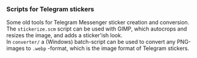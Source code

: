 ### Scripts for Telegram stickers

Some old tools for Telegram Messenger sticker creation and conversion.  
The ```stickerize.scm``` script can be used with GIMP, which autocrops and resizes the image, and adds a sticker'ish look.  
In ```converter/``` a (Windows) batch-script can be used to convert any PNG-images to ```.webp``` -format, which is the image format of Telegram stickers.

